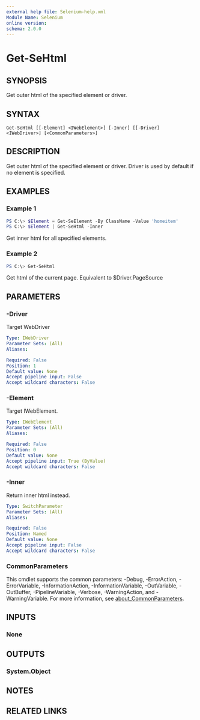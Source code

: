 ```yaml
---
external help file: Selenium-help.xml
Module Name: Selenium
online version:
schema: 2.0.0
---
```


# Get-SeHtml

## SYNOPSIS
Get outer html of the specified element or driver.

## SYNTAX

```
Get-SeHtml [[-Element] <IWebElement>] [-Inner] [[-Driver] <IWebDriver>] [<CommonParameters>]
```

## DESCRIPTION
Get outer html of the specified element or driver.
Driver is used by default if no element is specified.

## EXAMPLES

### Example 1
```powershell
PS C:\> $Element = Get-SeElement -By ClassName -Value 'homeitem'
PS C:\> $Element | Get-SeHtml -Inner
```

Get inner html for all specified elements.

### Example 2
```powershell
PS C:\> Get-SeHtml
```

Get html of the current page. Equivalent to $Driver.PageSource

## PARAMETERS

### -Driver
Target WebDriver

```yaml
Type: IWebDriver
Parameter Sets: (All)
Aliases:

Required: False
Position: 1
Default value: None
Accept pipeline input: False
Accept wildcard characters: False
```

### -Element
Target IWebElement.

```yaml
Type: IWebElement
Parameter Sets: (All)
Aliases:

Required: False
Position: 0
Default value: None
Accept pipeline input: True (ByValue)
Accept wildcard characters: False
```

### -Inner
Return inner html instead.

```yaml
Type: SwitchParameter
Parameter Sets: (All)
Aliases:

Required: False
Position: Named
Default value: None
Accept pipeline input: False
Accept wildcard characters: False
```

### CommonParameters
This cmdlet supports the common parameters: -Debug, -ErrorAction, -ErrorVariable, -InformationAction, -InformationVariable, -OutVariable, -OutBuffer, -PipelineVariable, -Verbose, -WarningAction, and -WarningVariable. For more information, see [about_CommonParameters](http://go.microsoft.com/fwlink/?LinkID=113216).

## INPUTS

### None

## OUTPUTS

### System.Object
## NOTES

## RELATED LINKS
